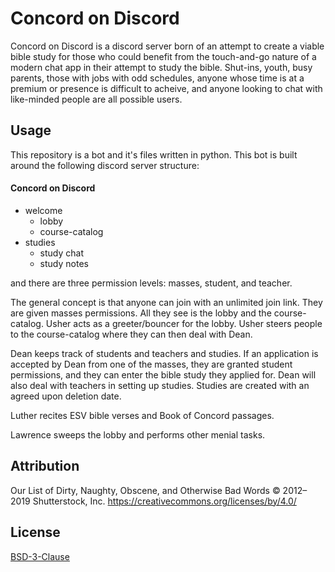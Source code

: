 # Concord on Discord

Concord on Discord is a discord server born of an attempt to create a viable bible study for those who could benefit from the touch-and-go nature of a modern chat app in their attempt to study the bible. Shut-ins, youth, busy parents, those with jobs with odd schedules, anyone whose time is at a premium or presence is difficult to acheive, and anyone looking to chat with like-minded people are all possible users.

## Usage

This repository is a bot and it's files written in python. This bot is built around the following discord server structure:

#### Concord on Discord
- welcome
    - lobby
    - course-catalog
- studies
    - study chat
    - study notes

and there are three permission levels: masses, student, and teacher. 

The general concept is that anyone can join with an unlimited join link. They are given masses permissions. All they see is the lobby and the course-catalog. Usher acts as a greeter/bouncer for the lobby. Usher steers people to the course-catalog where they can then deal with Dean.

Dean keeps track of students and teachers and studies. If an application is accepted by Dean from one of the masses, they are granted student permissions, and they can enter the bible study they applied for. Dean will also deal with teachers in setting up studies. Studies are created with an agreed upon deletion date.

Luther recites ESV bible verses and Book of Concord passages.

Lawrence sweeps the lobby and performs other menial tasks.

## Attribution
Our List of Dirty, Naughty, Obscene, and Otherwise Bad Words
© 2012–2019 Shutterstock, Inc.
https://creativecommons.org/licenses/by/4.0/

## License
[BSD-3-Clause](https://github.com/cartwright/CoD/blob/master/bsd3clause_license)
